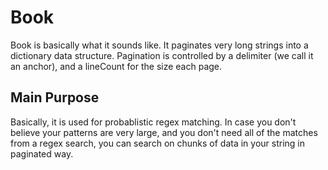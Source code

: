 # Book
Book is basically what it sounds like. It paginates very long strings into a dictionary data structure. Pagination is controlled by a delimiter (we call it an anchor), and a lineCount for the size each page.

## Main Purpose
Basically, it is used for probablistic regex matching. In case you don't believe your patterns are very large, and you don't need all of the matches from a regex search, you can search on chunks of data in your string in paginated way.

